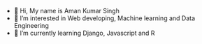 - 👋 Hi, My name is Aman Kumar Singh
- 👀 I’m interested in Web developing, Machine learning and Data Engineering 
- 🌱 I’m currently learning Django, Javascript and R

<!---
Catt2000/Catt2000 is a ✨ special ✨ repository because its `README.md` (this file) appears on your GitHub profile.
You can click the Preview link to take a look at your changes.
--->
